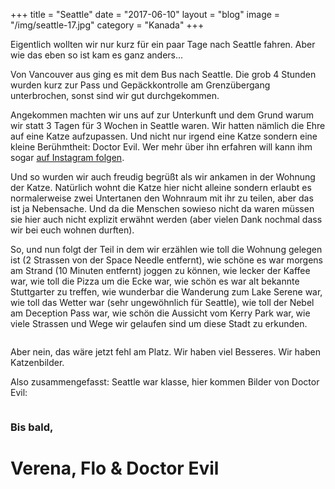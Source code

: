 +++
title = "Seattle"
date = "2017-06-10"
layout = "blog"
image = "/img/seattle-17.jpg"
category = "Kanada"
+++

Eigentlich wollten wir nur kurz für ein paar Tage nach Seattle fahren. Aber wie das eben so ist kam es ganz anders...

Von Vancouver aus ging es mit dem Bus nach Seattle. Die grob 4 Stunden wurden kurz zur Pass und Gepäckkontrolle am Grenzübergang unterbrochen, sonst sind wir gut durchgekommen.

Angekommen machten wir uns auf zur Unterkunft und dem Grund warum wir statt 3 Tagen für 3 Wochen in Seattle waren. Wir hatten nämlich die Ehre auf eine Katze aufzupassen. Und nicht nur irgend eine Katze sondern eine kleine Berühmtheit: Doctor Evil. Wer mehr über ihn erfahren will kann ihm sogar <a href="https://www.instagram.com/doctor_evil_the_naked_cat/" target="_blank">auf Instagram folgen</a>.

Und so wurden wir auch freudig begrüßt als wir ankamen in der Wohnung der Katze. Natürlich wohnt die Katze hier nicht alleine sondern erlaubt es normalerweise zwei Untertanen den Wohnraum mit ihr zu teilen, aber das ist ja Nebensache. Und da die Menschen sowieso nicht da waren müssen sie hier auch nicht explizit erwähnt werden (aber vielen Dank nochmal dass wir bei euch wohnen durften).

So, und nun folgt der Teil in dem wir erzählen wie toll die Wohnung gelegen ist (2 Strassen von der Space Needle entfernt), wie schöne es war morgens am Strand (10 Minuten entfernt) joggen zu können, wie lecker der Kaffee war, wie toll die Pizza um die Ecke war, wie schön es war alt bekannte Stuttgarter zu treffen, wie wunderbar die Wanderung zum Lake Serene war, wie toll das Wetter war (sehr ungewöhnlich für Seattle), wie toll der Nebel am Deception Pass war, wie schön die Aussicht vom Kerry Park war, wie viele Strassen und Wege wir gelaufen sind um diese Stadt zu erkunden.

<div class="blog-post-gallery">
<div><img src="/img/seattle-01.png" alt=""></div>
<div><img src="/img/seattle-03.png" alt=""></div>
<div><img src="/img/seattle-17.png" alt=""></div>
</div>

Aber nein, das wäre jetzt fehl am Platz. Wir haben viel Besseres. Wir haben Katzenbilder. 

Also zusammengefasst: Seattle war klasse, hier kommen Bilder von Doctor Evil:

<div class="blog-post-gallery">
<div><img src="/img/seattle-02.png" alt=""></div>
<div><img src="/img/seattle-05.png" alt=""></div>
<div><img src="/img/seattle-06.png" alt=""></div>
<div><img src="/img/seattle-07.png" alt=""></div>
<div><img src="/img/seattle-08.png" alt=""></div>
<div><img src="/img/seattle-09.png" alt=""></div>
<div><img src="/img/seattle-11.png" alt=""></div>
<div><img src="/img/seattle-15.png" alt=""></div>
<div><img src="/img/seattle-16.png" alt=""></div>
</div>

### Bis bald, 

<h1 class="signature">Verena, Flo & Doctor Evil</h1>

